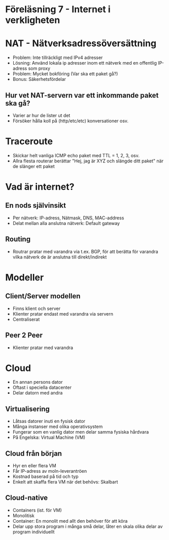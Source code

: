 Föreläsning 7 - Internet i verkligheten
===


# NAT - Nätverksadressöversättning
- Problem: Inte tillräckligt med IPv4 adresser
- Lösning: Använd lokala ip adresser inom ett nätverk med en offentlig IP-adress som proxy
- Problem: Mycket bokföring (Var ska ett paket gå?)
- Bonus: Säkerhetsfördelar

## Hur vet NAT-servern var ett inkommande paket ska gå?
- Varier ar hur de lister ut det
- Försöker hålla koll på (http/etc/etc) konversationer osv.

# Traceroute
- Skickar helt vanliga ICMP echo paket med TTL = 1, 2, 3, osv.
- Allra flesta routerar berättar "Hej, jag är XYZ och slängde ditt paket" när de slänger ett paket

# Vad är internet?

## En nods självinsikt
- Per nätverk: IP-adress, Nätmask, DNS, MAC-address
- Delat mellan alla anslutna nätverk: Default gateway

## Routing
- Routrar pratar med varandra via t.ex. BGP, för att berätta för varandra vilka nätverk de är anslutna till direkt/indirekt


# Modeller

## Client/Server modellen
- Finns klient och server
- Klienter pratar endast med varandra via servern
- Centraliserat

## Peer 2 Peer
- Klienter pratar med varandra

# Cloud
- En annan persons dator
- Oftast i speciella datacenter
- Delar datorn med andra

## Virtualisering
- Låtsas datorer inuti en fysisk dator
- Många instanser med olika operativsystem
- Fungerar som en vanlig dator men delar samma fysiska hårdvara
- På Engelska: Virtual Machine (VM)

## Cloud från början
- Hyr en eller flera VM
- Får IP-adress av moln-leverantröen
- Kostnad baserad på tid och typ
- Enkelt att skaffa flera VM när det behövs: Skalbart

## Cloud-native
- Containers (ist. för VM)
- Monolitisk
- Container: En monolit med allt den behöver för att köra
- Delar upp stora program i många små delar, låter en skala olika delar av program individuellt
